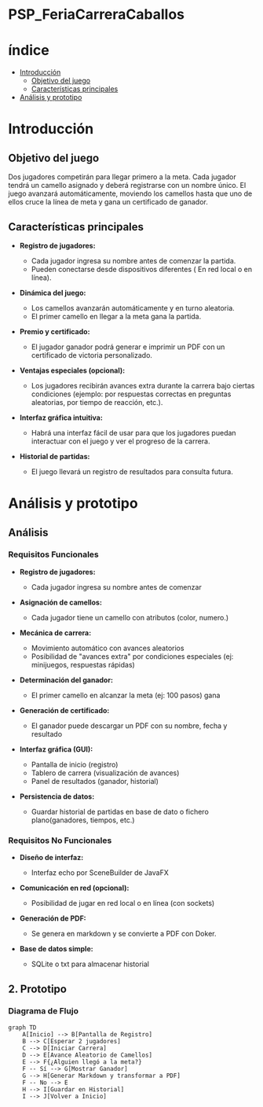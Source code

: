 # PSP_FeriaCarreraCaballos
# índice
- [Introducción](#introducción)
    - [Objetivo del juego](#objetivo-del-juego)
    - [Características principales](#características-principales)
- [Análisis y prototipo](#análisis-y-prototipo)


# Introducción
## Objetivo del juego
Dos jugadores competirán para llegar primero a la meta. Cada jugador tendrá un camello asignado y deberá registrarse con un nombre único. El juego avanzará automáticamente, moviendo los camellos hasta que uno de ellos cruce la línea de meta y gana un certificado de ganador.

## Características principales
- **Registro de jugadores:**
    - Cada jugador ingresa su nombre antes de comenzar la partida.
    - Pueden conectarse desde dispositivos diferentes ( En red local o en línea).

- **Dinámica del juego:**
    - Los camellos avanzarán automáticamente y en turno aleatoria.
    - El primer camello en llegar a la meta gana la partida.

- **Premio y certificado:**
    - El jugador ganador podrá generar e imprimir un PDF con un certificado de victoria personalizado.

- **Ventajas especiales (opcional):**
    - Los jugadores recibirán avances extra durante la carrera bajo ciertas condiciones (ejemplo: por respuestas correctas en preguntas aleatorias, por tiempo de reacción, etc.).

- **Interfaz gráfica intuitiva:**
    - Habrá una interfaz fácil de usar para que los jugadores puedan interactuar con el juego y ver el progreso de la carrera.

- **Historial de partidas:**
    - El juego llevará un registro de resultados para consulta futura.

# Análisis y prototipo

## Análisis

### Requisitos Funcionales

- **Registro de jugadores:**
    - Cada jugador ingresa su nombre antes de comenzar

- **Asignación de camellos:**
    - Cada jugador tiene un camello con atributos (color, numero.)

- **Mecánica de carrera:**
    - Movimiento automático con avances aleatorios
    - Posibilidad de "avances extra" por condiciones especiales (ej: minijuegos, respuestas rápidas)

- **Determinación del ganador:**
    - El primer camello en alcanzar la meta (ej: 100 pasos) gana

- **Generación de certificado:**
    - El ganador puede descargar un PDF con su nombre, fecha y resultado

- **Interfaz gráfica (GUI):**
    - Pantalla de inicio (registro)
    - Tablero de carrera (visualización de avances)
    - Panel de resultados (ganador, historial)

- **Persistencia de datos:**
    - Guardar historial de partidas en base de dato o fichero plano(ganadores, tiempos, etc.)

### Requisitos No Funcionales

- **Diseño de interfaz:**
    - Interfaz echo por SceneBuilder de JavaFX

- **Comunicación en red (opcional):**
    - Posibilidad de jugar en red local o en línea (con sockets)

- **Generación de PDF:**
    - Se genera en markdown y se convierte a PDF con Doker.

- **Base de datos simple:**
    - SQLite o txt para almacenar historial

## 2. Prototipo

### Diagrama de Flujo

```mermaid
graph TD
    A[Inicio] --> B[Pantalla de Registro]
    B --> C[Esperar 2 jugadores]
    C --> D[Iniciar Carrera]
    D --> E[Avance Aleatorio de Camellos]
    E --> F{¿Alguien llegó a la meta?}
    F -- Sí --> G[Mostrar Ganador]
    G --> H[Generar Markdown y transformar a PDF]
    F -- No --> E
    H --> I[Guardar en Historial]
    I --> J[Volver a Inicio]
```
